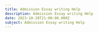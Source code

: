 ```yaml
---
title: Admission Essay writing Help
description: Admission Essay writing Help
date: 2023-10-28T21:00:00.000Z
subject: Admission Essay writing Help
---
```


